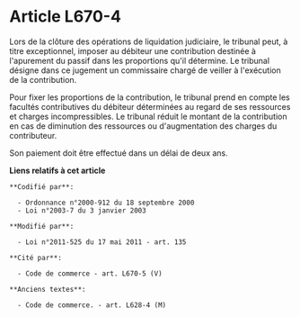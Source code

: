 # Article L670-4

Lors de la clôture des opérations de liquidation judiciaire, le tribunal peut, à titre exceptionnel, imposer au débiteur une
contribution destinée à l'apurement du passif dans les proportions qu'il détermine. Le tribunal désigne dans ce jugement un
commissaire chargé de veiller à l'exécution de la contribution.

Pour fixer les proportions de la contribution, le tribunal prend en compte les facultés contributives du débiteur déterminées
au regard de ses ressources et charges incompressibles. Le tribunal réduit le montant de la contribution en cas de diminution
des ressources ou d'augmentation des charges du contributeur.

Son paiement doit être effectué dans un délai de deux ans.

**Liens relatifs à cet article**

	**Codifié par**:

	  - Ordonnance n°2000-912 du 18 septembre 2000
	  - Loi n°2003-7 du 3 janvier 2003

	**Modifié par**:

	  - Loi n°2011-525 du 17 mai 2011 - art. 135

	**Cité par**:

	  - Code de commerce - art. L670-5 (V)

	**Anciens textes**:

	  - Code de commerce. - art. L628-4 (M)
